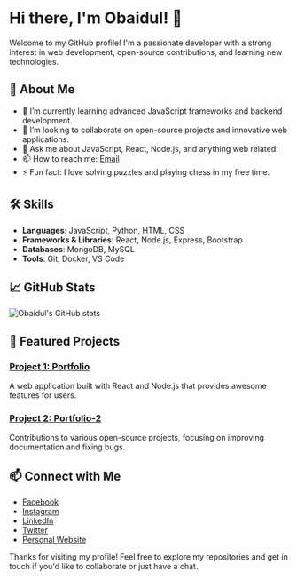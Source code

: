 # Hi there, I'm Obaidul! 👋

Welcome to my GitHub profile! I'm a passionate developer with a strong interest in web development, open-source contributions, and learning new technologies.

## 🚀 About Me

- 🌱 I’m currently learning advanced JavaScript frameworks and backend development.
- 👯 I’m looking to collaborate on open-source projects and innovative web applications.
- 💬 Ask me about JavaScript, React, Node.js, and anything web related!
- 📫 How to reach me: [Email](mailto:obaidulhoquectg@outlook.com)
- ⚡ Fun fact: I love solving puzzles and playing chess in my free time.

## 🛠️ Skills

- **Languages**: JavaScript, Python, HTML, CSS
- **Frameworks & Libraries**: React, Node.js, Express, Bootstrap
- **Databases**: MongoDB, MySQL
- **Tools**: Git, Docker, VS Code

## 📈 GitHub Stats

![Obaidul's GitHub stats](https://github-readme-stats.vercel.app/api?username=obaidulctg&show_icons=true&theme=radical)

## 🌟 Featured Projects

### [Project 1: Portfolio ](https://github.com/obaidulctg/o)
A web application built with React and Node.js that provides awesome features for users.

### [Project 2: Portfolio-2](https://github.com/obaidulctg/obaidul)
Contributions to various open-source projects, focusing on improving documentation and fixing bugs.

## 📫 Connect with Me

- [Facebook](https://facebook.com/obaidulhoquectg )
- [Instagram](https://instagram.com/obaidulhoquectg)
- [LinkedIn](https://www.linkedin.com/in/obaidulhoquectg)
- [Twitter](https://twitter.com/obaidulhoquectg)
- [Personal Website](https://obaidulctg.github.io/obaidul)

Thanks for visiting my profile! Feel free to explore my repositories and get in touch if you'd like to collaborate or just have a chat.
